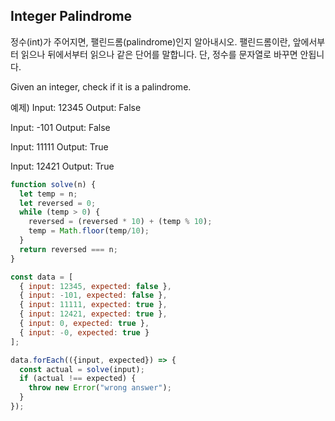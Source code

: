 ## Integer Palindrome
정수(int)가 주어지면, 팰린드롬(palindrome)인지 알아내시오. 
팰린드롬이란, 앞에서부터 읽으나 뒤에서부터 읽으나 같은 단어를 말합니다. 
단, 정수를 문자열로 바꾸면 안됩니다.

Given an integer, check if it is a palindrome.

예제)
Input: 12345
Output: False

Input: -101
Output: False

Input: 11111
Output: True

Input: 12421
Output: True

``` javascript
function solve(n) {
  let temp = n;
  let reversed = 0;
  while (temp > 0) {
    reversed = (reversed * 10) + (temp % 10);
    temp = Math.floor(temp/10);
  }
  return reversed === n;
}

const data = [
  { input: 12345, expected: false },
  { input: -101, expected: false },
  { input: 11111, expected: true },
  { input: 12421, expected: true },
  { input: 0, expected: true },
  { input: -0, expected: true }
];

data.forEach(({input, expected}) => {
  const actual = solve(input);
  if (actual !== expected) {
    throw new Error("wrong answer");
  }
});
```